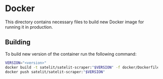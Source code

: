 # Docker

This directory contains necessary files to build new Docker image for
running it in production.

## Building

To build new version of the container run the following command:

``` sh
VERSION="<version>"
docker build -t satelit/satelit-scraper:"$VERSION" -f docker/Dockerfile .
docker push satelit/satelit-scraper:"$VERSION"
```
